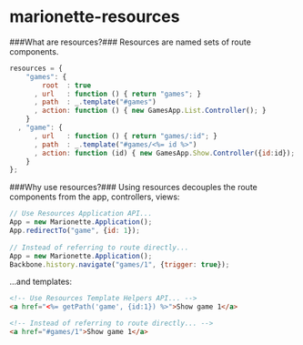 marionette-resources
====================

###What are resources?###
Resources are named sets of route components.

```js
resources = {
    "games": {
        root  : true
      , url   : function () { return "games"; }
      , path  : _.template("#games")
      , action: function () { new GamesApp.List.Controller(); }
    }
  , "game": {
      , url   : function () { return "games/:id"; }
      , path  : _.template("#games/<%= id %>")
      , action: function (id) { new GamesApp.Show.Controller({id:id}); }
    }
};
```

###Why use resources?###
Using resources decouples the route components from the app, controllers, views:

```js
// Use Resources Application API...
App = new Marionette.Application();
App.redirectTo("game", {id: 1});
    
// Instead of referring to route directly...
App = new Marionette.Application();
Backbone.history.navigate("games/1", {trigger: true});
```
...and templates:

```html
<!-- Use Resources Template Helpers API... -->
<a href="<%= getPath('game', {id:1}) %>">Show game 1</a>

<!-- Instead of referring to route directly... -->
<a href="#games/1">Show game 1</a>
```
